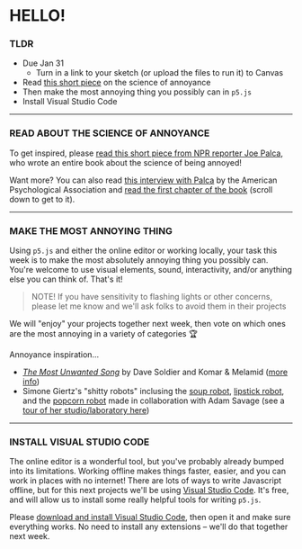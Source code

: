 # HELLO!

### TLDR

* Due Jan 31  
  * Turn in a link to your sketch (or upload the files to run it) to Canvas
* Read [this short piece](https://www.nationalgeographic.co.uk/history-and-civilisation/2019/12/why-do-we-get-annoyed-science-has-irritatingly-few-answers) on the science of annoyance  
* Then make the most annoying thing you possibly can in `p5.js`
* Install Visual Studio Code

- - -

### READ ABOUT THE SCIENCE OF ANNOYANCE  
To get inspired, please [read this short piece from NPR reporter Joe Palca](https://www.nationalgeographic.co.uk/history-and-civilisation/2019/12/why-do-we-get-annoyed-science-has-irritatingly-few-answers), who wrote an entire book about the science of being annoyed!

Want more? You can also read [this interview with Palca](https://www.apa.org/monitor/2011/11/annoying-science) by the American Psychological Association and [read the first chapter of the book](https://www.npr.org/2011/05/17/135703137/you-bug-me-now-science-explains-why) (scroll down to get to it).

- - -

### MAKE THE MOST ANNOYING THING  
Using `p5.js` and either the online editor or working locally, your task this week is to make the most absolutely annoying thing you possibly can. You're welcome to use visual elements, sound, interactivity, and/or anything else you can think of. That's it!

> NOTE! If you have sensitivity to flashing lights or other concerns, please let me know and we'll ask folks to avoid them in their projects

We will "enjoy" your projects together next week, then vote on which ones are the most annoying in a variety of categories :trophy:

Annoyance inspiration...  
* [*The Most Unwanted Song*](https://www.youtube.com/watch?v=-gPuH1yeZ08) by Dave Soldier and Komar & Melamid ([more info](https://en.wikipedia.org/wiki/The_Most_Unwanted_Song))  
* Simone Giertz's "shitty robots" inclusing the [soup robot](https://www.youtube.com/watch?v=ab47XHidvwQ), [lipstick robot](https://www.youtube.com/watch?v=WcW70-6eQcY), and the [popcorn robot](https://www.youtube.com/watch?v=U4LZbewqB-E) made in collaboration with Adam Savage (see a [tour of her studio/laboratory here](https://www.youtube.com/watch?v=3o2IeUK0dH8))  

- - -

### INSTALL VISUAL STUDIO CODE  
The online editor is a wonderful tool, but you've probably already bumped into its limitations. Working offline makes things faster, easier, and you can work in places with no internet! There are lots of ways to write Javascript offline, but for this next projects we'll be using [Visual Studio Code](https://code.visualstudio.com/). It's free, and will allow us to install some really helpful tools for writing `p5.js`.

Please [download and install Visual Studio Code](https://code.visualstudio.com/), then open it and make sure everything works. No need to install any extensions – we'll do that together next week.

